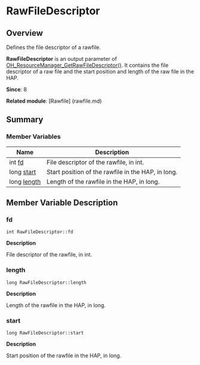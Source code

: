 # RawFileDescriptor


## Overview

Defines the file descriptor of a rawfile.

**RawFileDescriptor** is an output parameter of [OH_ResourceManager_GetRawFileDescriptor()](rawfile.md#oh_resourcemanager_getrawfiledescriptor). It contains the file descriptor of a raw file and the start position and length of the raw file in the HAP.

**Since**: 8

**Related module**: [Rawfile] (rawfile.md)


## Summary


### Member Variables

| Name| Description| 
| -------- | -------- |
| int [fd](#fd) | File descriptor of the rawfile, in int. | 
| long [start](#start) | Start position of the rawfile in the HAP, in long. | 
| long [length](#length) | Length of the rawfile in the HAP, in long. | 


## Member Variable Description


### fd

```
int RawFileDescriptor::fd
```
**Description**

File descriptor of the rawfile, in int.


### length

```
long RawFileDescriptor::length
```
**Description**

Length of the rawfile in the HAP, in long.


### start

```
long RawFileDescriptor::start
```
**Description**

Start position of the rawfile in the HAP, in long.
